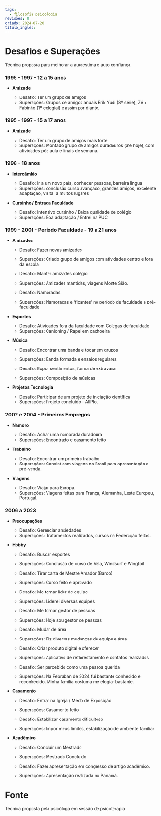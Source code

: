 ```yaml
---
tags:
  - filosofia_psicologia
revisões: 0
criado: 2024-07-20
título_inglês:
---
```

# Desafios e Superações
Técnica proposta para melhorar a autoestima e auto confiança.

### 1995 - 1997 - 12 a 15 anos

- **Amizade**
    
    - Desafio: Ter um grupo de amigos
    - Superações: Grupos de amigos anuais Erik Yudi (8º série), Zé + Fabinho (1º colegial) e assim por diante.

### 1995 - 1997 - 15 a 17 anos

- **Amizade**
    
    - Desafio: Ter um grupo de amigos mais forte
    - Superações: Montado grupo de amigos duradouros (até hoje), com atividades pós aula e finais de semana.

### 1998 - 18 anos

- **Intercâmbio**
    
    - Desafio: Ir a um novo país, conhecer pessoas, barreira língua
    - Superações: conclusão curso avançado, grandes amigos, excelente adaptação, visita  a muitos lugares

- **Cursinho / Entrada Faculdade**
    
    - Desafio: Intensivo cursinho / Baixa qualidade de colégio
    - Superações: Boa adaptação / Entrei na PUC

### 1999 - 2001 - Período Faculdade - 19 a 21 anos

- **Amizades**
    
    - Desafio: Fazer novas amizades
    - Superações: Criado grupo de amigos com atividades dentro e fora da escola
        
    - Desafio: Manter amizades colégio
    - Superações: Amizades mantidas, viagens Monte Sião.
        
    - Desafio: Namoradas
    - Superações: Namoradas e ‘ficantes’ no período de faculdade e pré-faculdade
    
- **Esportes**
    
    - Desafio: Atividades fora da faculdade com Colegas de faculdade
    - Superações: Canioning / Rapel em cachoeira

- **Música**
    
    - Desafio: Encontrar uma banda e tocar em grupos
    - Superações: Banda formada e ensaios regulares
        
    - Desafio: Expor sentimentos, forma de extravasar
    - Superações: Composição de músicas

- **Projetos Tecnologia**
    
    - Desafio: Participar de um projeto de iniciação científica
    - Superações: Projeto concluído - AllPlot

### 2002 e 2004 - Primeiros Empregos

- **Namoro**
    
    - Desafio: Achar uma namorada duradoura
    - Superações: Encontrado e casamento feito
        
- **Trabalho**
    
    - Desafio: Encontrar um primeiro trabalho
    - Superações: Consist com viagens no Brasil para apresentação e pré-venda.
        
- **Viagens**
    
    - Desafio: Viajar para Europa.
    - Superações: Viagens feitas para França, Alemanha, Leste Europeu, Portugal.

### 2006 a 2023

- **Preocupações**
    
    - Desafio: Gerenciar ansiedades
    - Superações: Tratamentos realizados, cursos na Federação feitos.

- **Hobby**
    
    - Desafio: Buscar esportes
    - Superações: Conclusão de curso de Vela, Windsurf e Wingfoil
        
    - Desafio: Tirar carta de Mestre Amador (Barco)
    - Superações: Curso feito e aprovado
        
    - Desafio: Me tornar líder de equipe
    - Superações: Liderei diversas equipes
        
    - Desafio: Me tornar gestor de pessoas
    - Superações: Hoje sou gestor de pessoas
        
    - Desafio: Mudar de área
    - Superações: Fiz diversas mudanças de equipe e área
        
    - Desafio: Criar produto digital e oferecer
    - Superações: Aplicativo de reflorestamento e contatos realizados
        
    - Desafio: Ser percebido como uma pessoa querida
    - Superações: Na Febraban de 2024 fui bastante conhecido e reconhecido. Minha família costuma me elogiar bastante.

- **Casamento**
    
    - Desafio: Entrar na Igreja / Medo de Exposição
    - Superações: Casamento feito
        
    - Desafio: Estabilizar casamento dificultoso
    - Superações: Impor meus limites, estabilização de ambiente familiar
        
- **Acadêmico**
    
    - Desafio: Concluir um Mestrado
    - Superações: Mestrado Concluído
        
    - Desafio: Fazer apresentação em congresso de artigo acadêmico.
    - Superações: Apresentação realizada no Panamá.


# Fonte
Técnica proposta pela psicóloga em sessão de psicoterapia